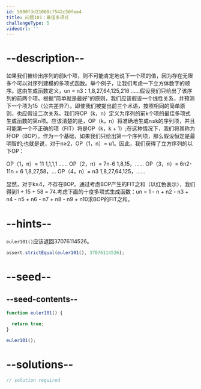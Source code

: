 ```yaml
---
id: 5900f3d21000cf542c50fee4
title: 问题101：最佳多项式
challengeType: 5
videoUrl: ''
---
```


# --description--

如果我们被给出序列的前k个项，则不可能肯定地说下一个项的值，因为存在无限多个可以对序列建模的多项式函数。举个例子，让我们考虑一下立方体数字的顺序。这由生成函数定义，un = n3：1,8,27,64,125,216 ......假设我们只给出了该序列的前两个项。根据“简单就是最好”的原则，我们应该假设一个线性关系，并预测下一个项为15（公共差异7）。即使我们被提出前三个术语，按照相同的简单原则，也应假设二次关系。我们将OP（k，n）定义为序列的前k个项的最佳多项式生成函数的第n项。应该清楚的是，OP（k，n）将准确地生成n≤k的序列项，并且可能第一个不正确的项（FIT）将是OP（k，k + 1）;在这种情况下，我们将其称为坏OP（BOP）。作为一个基础，如果我们只给出第一个序列项，那么假设恒定是最明智的;也就是说，对于n≥2，OP（1，n）= u1。因此，我们获得了立方序列的以下OP：

OP（1，n）= 11 1,1,1,1 ...... OP（2，n）= 7n-6 1,8,15，...... OP（3，n）= 6n2-11n + 6 1,8,27,58，... OP（4，n）= n3 1,8,27,64,125，......

显然，对于k≥4，不存在BOP。通过考虑BOP产生的FIT之和（以红色表示），我们得到1 + 15 + 58 = 74.考虑下面的十度多项式生成函数：un = 1 - n + n2 - n3 + n4 - n5 + n6 - n7 + n8 - n9 + n10求BOP的FIT之和。

# --hints--

`euler101()`应该返回37076114526。

```js
assert.strictEqual(euler101(), 37076114526);
```

# --seed--

## --seed-contents--

```js
function euler101() {

  return true;
}

euler101();
```

# --solutions--

```js
// solution required
```
